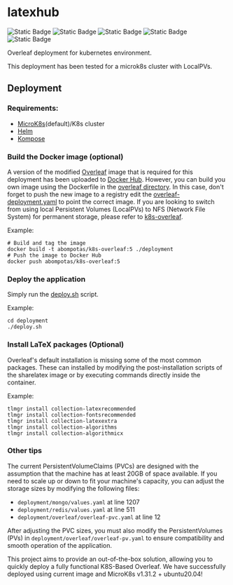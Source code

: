 # latexhub
![Static Badge](https://img.shields.io/badge/Overleaf-green)
![Static Badge](https://img.shields.io/badge/Kubernetes-blue)
![Static Badge](https://img.shields.io/badge/MicroK8s-yellow)
![Static Badge](https://img.shields.io/badge/Helm-purple)
![Static Badge](https://img.shields.io/badge/Docker-green)

Overleaf deployment for kubernetes environment. 

This deployment has been tested for a microk8s cluster with LocalPVs. 

## Deployment

### Requirements:

- [MicroK8s](https://microk8s.io)(default)/K8s cluster 
- [Helm](https://helm.sh)
- [Kompose](https://kompose.io)

### Build the Docker image (optional)

A version of the modified [Overleaf](https://github.com/overleaf/overleaf) image that is required for this deployment
has been uploaded to [Docker Hub](https://hub.docker.com/r/abompotas/overleaf).
However, you can build you own image using the Dockerfile in the [overleaf directory](/overleaf). 
In this case, don't forget to push the new image to a registry edit the 
[overleaf-deployment.yaml](/deployment/overleaf/overleaf-deployment.yaml) to point the correct image.
If you are looking to switch from using local Persistent Volumes (LocalPVs) to NFS (Network File System) for permanent storage, please refer to [k8s-overleaf](https://github.com/abompotas/k8s-overleaf).

Example:
```
# Build and tag the image
docker build -t abompotas/k8s-overleaf:5 ./deployment
# Push the image to Docker Hub
docker push abompotas/k8s-overleaf:5
```

### Deploy the application

Simply run the [deploy.sh](/deployment/deploy.sh) script. 

Example:
```
cd deployment
./deploy.sh
```

### Install LaTeX packages (Optional)

Overleaf's default installation is missing some of the most common packages. These can installed by modifying the 
post-installation scripts of the sharelatex image or by executing commands directly inside the container.

Example:
```
tlmgr install collection-latexrecommended
tlmgr install collection-fontsrecommended
tlmgr install collection-latexextra
tlmgr install collection-algorithms
tlmgr install collection-algorithmicx
```


### Other tips
The current PersistentVolumeClaims (PVCs) are designed with the assumption that the machine has at least 20GB of space available. If you need to scale up or down to fit your machine's capacity, you can adjust the storage sizes by modifying the following files:

- `deployment/mongo/values.yaml` at line 1207
- `deployment/redis/values.yaml` at line 511
- `deployment/overleaf/overleaf-pvc.yaml` at line 12

After adjusting the PVC sizes, you must also modify the PersistentVolumes (PVs) in `deployment/overleaf/overleaf-pv.yaml` to ensure compatibility and smooth operation of the application.

This project aims to provide an out-of-the-box solution, allowing you to quickly deploy a fully functional K8S-Based Overleaf. We have successfully deployed using current image and MicroK8s v1.31.2 + ubuntu20.04!
